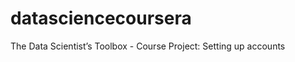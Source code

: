 datasciencecoursera
===================

The Data Scientist’s Toolbox - Course Project: Setting up accounts
